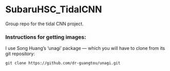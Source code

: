 # SubaruHSC_TidalCNN

Group repo for the tidal CNN project. 

### Instructions for getting images:

I use Song Huang’s ‘unagi’ package — which you will have to clone from its git repository:

    git clone https://github.com/dr-guangtou/unagi.git


